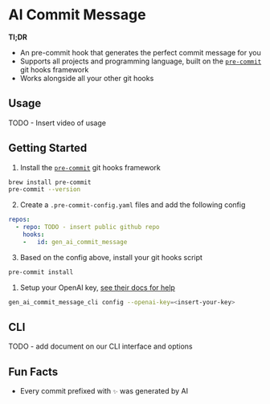 # AI Commit Message

**Tl;DR**

- An pre-commit hook that generates the perfect commit message for you
- Supports all projects and programming language, built on the [`pre-commit`](https://pre-commit.com/) git hooks framework
- Works alongside all your other git hooks

## Usage

TODO - Insert video of usage

## Getting Started

1. Install the [`pre-commit`](https://pre-commit.com/) git hooks framework

```bash
brew install pre-commit
pre-commit --version 
```

2. Create a `.pre-commit-config.yaml` files and add the following config

```yaml
repos:
  - repo: TODO - insert public github repo
    hooks:
    -   id: gen_ai_commit_message
```

3. Based on the config above, install your git hooks script

```bash
pre-commit install
```

1. Setup your OpenAI key, [see their docs for help](https://platform.openai.com/docs/quickstart)

```bash
gen_ai_commit_message_cli config --openai-key=<insert-your-key>
```

## CLI

TODO - add document on our CLI interface and options

## Fun Facts

- Every commit prefixed with `✨` was generated by AI
